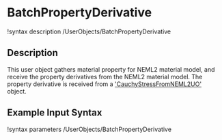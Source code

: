 # BatchPropertyDerivative

!syntax description /UserObjects/BatchPropertyDerivative

## Description

This user object gathers material property for NEML2 material model, and receive the property derivatives from the NEML2 material model. The property derivative is received from a ['CauchyStressFromNEML2UO'](CauchyStressFromNEML2UO.md) object.

## Example Input Syntax

!syntax parameters /UserObjects/BatchPropertyDerivative

